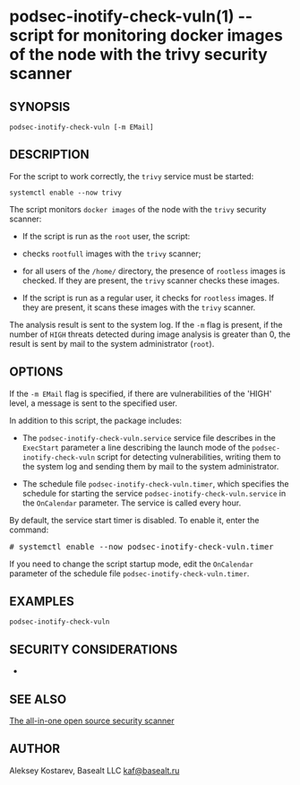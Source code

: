 podsec-inotify-check-vuln(1) -- script for monitoring docker images of the node with the trivy security scanner
=================================

## SYNOPSIS

`podsec-inotify-check-vuln [-m EMail]`

## DESCRIPTION

For the script to work correctly, the `trivy` service must be started:
```
systemctl enable --now trivy
```

The script monitors `docker images` of the node with the `trivy` security scanner:

- If the script is run as the `root` user, the script:

* checks `rootfull` images with the `trivy` scanner;

* for all users of the `/home/` directory, the presence of `rootless` images is checked. If they are present, the `trivy` scanner checks these images.

- If the script is run as a regular user, it checks for `rootless` images. If they are present, it scans these images with the `trivy` scanner.

The analysis result is sent to the system log.
If the `-m` flag is present, if the number of `HIGH` threats detected during image analysis is greater than 0, the result is sent by mail to the system administrator (`root`).

## OPTIONS

If the `-m EMail` flag is specified, if there are vulnerabilities of the 'HIGH' level, a message is sent to the specified user.

In addition to this script, the package includes:

- The `podsec-inotify-check-vuln.service` service file describes in the `ExecStart` parameter a line describing the launch mode of the `podsec-inotify-check-vuln` script for detecting vulnerabilities, writing them to the system log and sending them by mail to the system administrator.

- The schedule file `podsec-inotify-check-vuln.timer`, which specifies the schedule for starting the service `podsec-inotify-check-vuln.service` in the `OnCalendar` parameter. The service is called every hour.

By default, the service start timer is disabled. To enable it, enter the command:
<pre>
# systemctl enable --now podsec-inotify-check-vuln.timer
</pre>
If you need to change the script startup mode, edit the `OnCalendar` parameter of the schedule file `podsec-inotify-check-vuln.timer`.

## EXAMPLES

`podsec-inotify-check-vuln`

## SECURITY CONSIDERATIONS

-

## SEE ALSO

[The all-in-one open source security scanner](https://trivy.dev/)

## AUTHOR

Aleksey Kostarev, Basealt LLC
kaf@basealt.ru
